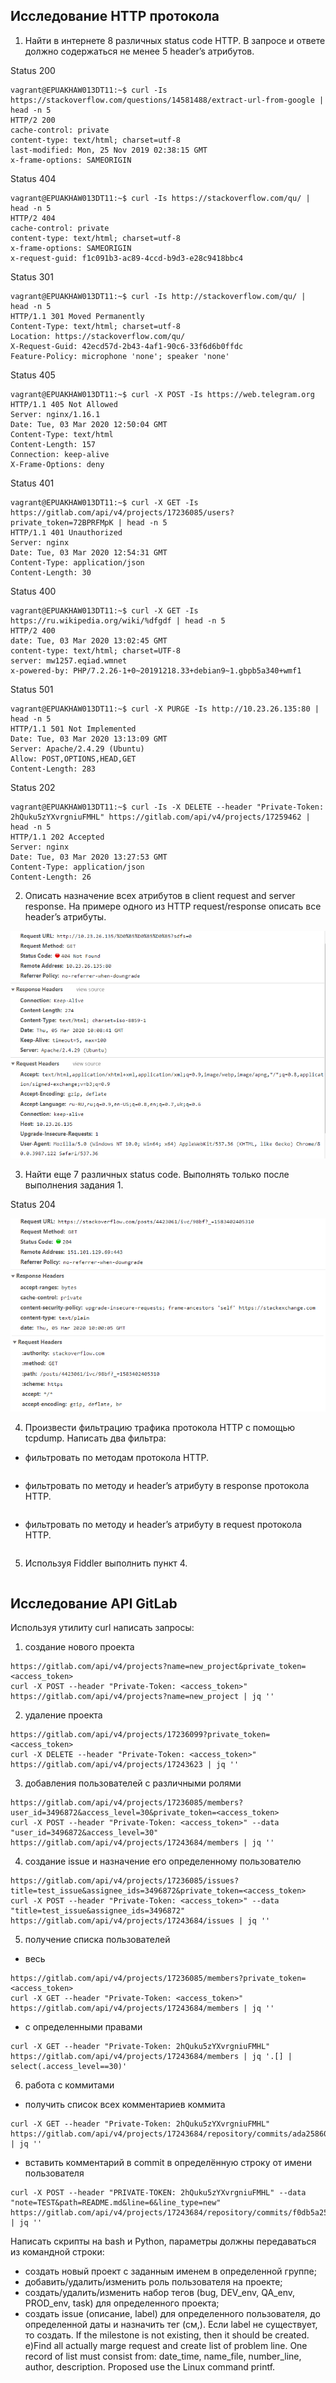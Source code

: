 ## Исследование HTTP протокола 

1) Найти в интернете 8 различных status code HTTP. В запросе и ответе должно содержаться не менее 5 header’s атрибутов. 

Status 200
```
vagrant@EPUAKHAW013DT11:~$ curl -Is https://stackoverflow.com/questions/14581488/extract-url-from-google | head -n 5
HTTP/2 200
cache-control: private
content-type: text/html; charset=utf-8
last-modified: Mon, 25 Nov 2019 02:38:15 GMT
x-frame-options: SAMEORIGIN
```
Status 404
```
vagrant@EPUAKHAW013DT11:~$ curl -Is https://stackoverflow.com/qu/ | head -n 5
HTTP/2 404
cache-control: private
content-type: text/html; charset=utf-8
x-frame-options: SAMEORIGIN
x-request-guid: f1c091b3-ac89-4ccd-b9d3-e28c9418bbc4
```
Status 301
```
vagrant@EPUAKHAW013DT11:~$ curl -Is http://stackoverflow.com/qu/ | head -n 5
HTTP/1.1 301 Moved Permanently
Content-Type: text/html; charset=utf-8
Location: https://stackoverflow.com/qu/
X-Request-Guid: 42ecd57d-2b43-4af1-90c6-33f6d6b0ffdc
Feature-Policy: microphone 'none'; speaker 'none'
```
Status 405
```
vagrant@EPUAKHAW013DT11:~$ curl -X POST -Is https://web.telegram.org
HTTP/1.1 405 Not Allowed
Server: nginx/1.16.1
Date: Tue, 03 Mar 2020 12:50:04 GMT
Content-Type: text/html
Content-Length: 157
Connection: keep-alive
X-Frame-Options: deny
```
Status 401
```
vagrant@EPUAKHAW013DT11:~$ curl -X GET -Is https://gitlab.com/api/v4/projects/17236085/users?private_token=72BPRFMpK | head -n 5
HTTP/1.1 401 Unauthorized
Server: nginx
Date: Tue, 03 Mar 2020 12:54:31 GMT
Content-Type: application/json
Content-Length: 30
```
Status 400
```
vagrant@EPUAKHAW013DT11:~$ curl -X GET -Is https://ru.wikipedia.org/wiki/%dfgdf | head -n 5
HTTP/2 400
date: Tue, 03 Mar 2020 13:02:45 GMT
content-type: text/html; charset=UTF-8
server: mw1257.eqiad.wmnet
x-powered-by: PHP/7.2.26-1+0~20191218.33+debian9~1.gbpb5a340+wmf1
```
Status 501
```
vagrant@EPUAKHAW013DT11:~$ curl -X PURGE -Is http://10.23.26.135:80 | head -n 5
HTTP/1.1 501 Not Implemented
Date: Tue, 03 Mar 2020 13:13:09 GMT
Server: Apache/2.4.29 (Ubuntu)
Allow: POST,OPTIONS,HEAD,GET
Content-Length: 283
```
Status 202
```
vagrant@EPUAKHAW013DT11:~$ curl -Is -X DELETE --header "Private-Token: 2hQuku5zYXvrgniuFMHL" https://gitlab.com/api/v4/projects/17259462 | head -n 5
HTTP/1.1 202 Accepted
Server: nginx
Date: Tue, 03 Mar 2020 13:27:53 GMT
Content-Type: application/json
Content-Length: 26
```
2) Описать назначение всех атрибутов в client request and server response. На примере одного из HTTP request/response описать все header’s атрибуты. 

![Logo](images/http_example.png)

3) Найти еще 7 различных status code. Выполнять только после выполнения задания 1. 

Status 204

![Logo](images/204.png)

4) Произвести фильтрацию трафика протокола HTTP с помощью tcpdump. Написать два фильтра: 
- фильтровать по методам протокола HTTP.  
```

```
- фильтровать по методу и header’s атрибуту в response протокола HTTP.
```

```
- фильтровать по методу и header’s атрибуту в request протокола HTTP. 
```

```
5) Используя Fiddler выполнить пункт 4. 
```

```
## Исследование API GitLab
Используя утилиту curl написать запросы: 
1) создание нового проекта
```
https://gitlab.com/api/v4/projects?name=new_project&private_token=<access_token>
curl -X POST --header "Private-Token: <access_token>" https://gitlab.com/api/v4/projects?name=new_project | jq ''
```
2) удаление проекта 
```
https://gitlab.com/api/v4/projects/17236099?private_token=<access_token>
curl -X DELETE --header "Private-Token: <access_token>" https://gitlab.com/api/v4/projects/17243623 | jq ''
```
3) добавления пользователей с различными ролями 
```
https://gitlab.com/api/v4/projects/17236085/members?user_id=3496872&access_level=30&private_token=<access_token>
curl -X POST --header "Private-Token: <access_token>" --data "user_id=3496872&access_level=30" https://gitlab.com/api/v4/projects/17243684/members | jq ''
```
4) создание issue и назначение его определенному пользователю 
```
https://gitlab.com/api/v4/projects/17236085/issues?title=test_issue&assignee_ids=3496872&private_token=<access_token>
curl -X POST --header "Private-Token: <access_token>" --data "title=test_issue&assignee_ids=3496872" https://gitlab.com/api/v4/projects/17243684/issues | jq ''
```
5) получение списка пользователей 
- весь
```
https://gitlab.com/api/v4/projects/17236085/members?private_token=<access_token>
curl -X GET --header "Private-Token: <access_token>" https://gitlab.com/api/v4/projects/17243684/members | jq ''
```
- с определенными правами
```
curl -X GET --header "Private-Token: 2hQuku5zYXvrgniuFMHL" https://gitlab.com/api/v4/projects/17243684/members | jq '.[] | select(.access_level==30)'
```
6) работа с коммитами
- получить список всех комментариев коммита 
```
curl -X GET --header "Private-Token: 2hQuku5zYXvrgniuFMHL" https://gitlab.com/api/v4/projects/17243684/repository/commits/ada258601aaa37b723cdd5f3a34f51d9bc5beab5/comments | jq ''
```
- вставить комментарий в commit в определённую строку от имени пользователя 
```
curl -X POST --header "PRIVATE-TOKEN: 2hQuku5zYXvrgniuFMHL" --data "note=TEST&path=README.md&line=6&line_type=new" https://gitlab.com/api/v4/projects/17243684/repository/commits/f0db5a25a1ee29a2627d5199b2458005b0eb1aad/comments | jq ''
```
Написать скрипты на bash и Python, параметры должны передаваться из командной строки: 
- создать новый проект с заданным именем в определенной группе; 
- добавить/удалить/изменить роль пользователя на проекте; 
- создать/удалить/изменить набор тегов (bug, DEV_env, QA_env, PROD_env, task) для определенного проекта; 
- создать issue (описание, label) для определенного пользователя, до определенной даты и назначить тег (см,). Если label не существует, то создать. If the milestone is not existing, then it should be created. e)Find all actually marge request and create list of problem line. One record of list must consist from: date_time, name_file, number_line, author, description. Proposed use the Linux command printf. 
